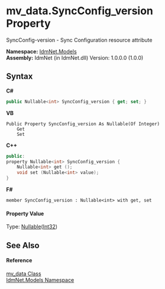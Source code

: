 # mv_data.SyncConfig_version Property 
 

SyncConfig-version - Sync Configuration resource attribute

**Namespace:**&nbsp;<a href="N_IdmNet_Models">IdmNet.Models</a><br />**Assembly:**&nbsp;IdmNet (in IdmNet.dll) Version: 1.0.0.0 (1.0.0)

## Syntax

**C#**<br />
``` C#
public Nullable<int> SyncConfig_version { get; set; }
```

**VB**<br />
``` VB
Public Property SyncConfig_version As Nullable(Of Integer)
	Get
	Set
```

**C++**<br />
``` C++
public:
property Nullable<int> SyncConfig_version {
	Nullable<int> get ();
	void set (Nullable<int> value);
}
```

**F#**<br />
``` F#
member SyncConfig_version : Nullable<int> with get, set

```


#### Property Value
Type: <a href="http://msdn2.microsoft.com/en-us/library/b3h38hb0" target="_blank">Nullable</a>(<a href="http://msdn2.microsoft.com/en-us/library/td2s409d" target="_blank">Int32</a>)

## See Also


#### Reference
<a href="T_IdmNet_Models_mv_data">mv_data Class</a><br /><a href="N_IdmNet_Models">IdmNet.Models Namespace</a><br />